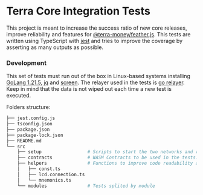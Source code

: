 # Terra Core Integration Tests

This project is meant to increase the success ratio of new core releases, improve reliability and features for [@terra-money/feather.js](https://github.com/terra-money/feather.js). This tests are written using TypeScript with [jest](https://jestjs.io/) and tries to improve the coverage by asserting as many outputs as possible.

### Development

This set of tests must run out of the box in Linux-based systems installing [GoLang 1.21.5](https://go.dev/), [jq](https://stedolan.github.io/jq/) and [screen](https://www.geeksforgeeks.org/screen-command-in-linux-with-examples/). The relayer used in the tests is [go relayer](https://github.com/cosmos/relayer). Keep in mind that the data is not wiped out each time a new test is executed.


Folders structure:
```sh
├── jest.config.js
├── tsconfig.json
├── package.json
├── package-lock.json
├── README.md
└── src
    ├── setup                 # Scripts to start the two networks and relayers
    ├── contracts             # WASM Contracts to be used in the tests.
    ├── helpers               # Functions to improve code readability and avoid duplications.
    │   ├── const.ts
    │   ├── lcd.connection.ts
    │   └── mnemonics.ts
    └── modules               # Tests splited by module
 
```